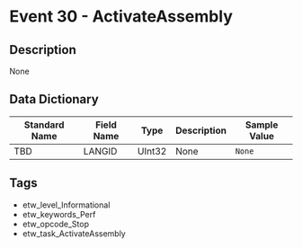 # Event 30 - ActivateAssembly

## Description
None

## Data Dictionary
|Standard Name|Field Name|Type|Description|Sample Value|
|---|---|---|---|---|
|TBD|LANGID|UInt32|None|`None`|

## Tags
* etw_level_Informational
* etw_keywords_Perf
* etw_opcode_Stop
* etw_task_ActivateAssembly